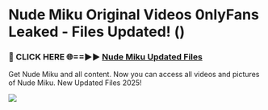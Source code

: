 # Nude Miku Original Videos 0nlyFans Leaked - Files Updated! ()

<h3>🔴 CLICK HERE 🌐==►► <a href="https://tinyurl.com/2p9ay9w9" rel="nofollow">Nude Miku Updated Files</a></h3>

Get Nude Miku and all content. Now you can access all videos and pictures of Nude Miku. New Updated Files 2025!

[![](https://i.imgur.com/KQgVmj3.gif)](https://tinyurl.com/2p9ay9w9)
